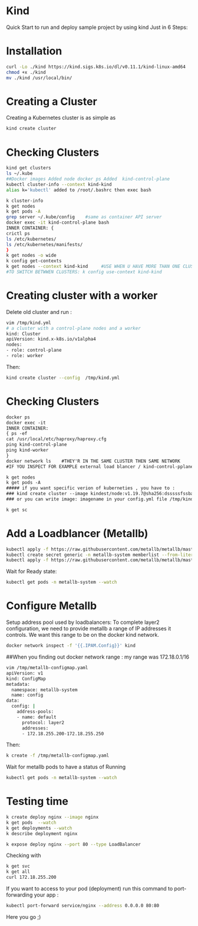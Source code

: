 # Kind
Quick Start to run and deploy sample project by using kind
Just in 6 Steps:
# Installation
```bash 
curl -Lo ./kind https://kind.sigs.k8s.io/dl/v0.11.1/kind-linux-amd64
chmod +x ./kind
mv ./kind /usr/local/bin/
```
# Creating a Cluster
Creating a Kubernetes cluster is as simple as
```bash 
kind create cluster
```
# Checking Clusters
```bash
kind get clusters
ls ~/.kube
##Docker images Added node docker ps Added  kind-control-plane
kubectl cluster-info --context kind-kind 
alias k='kubectl' added to /root/.bashrc then exec bash 

k cluster-info
k get nodes
k get pods -A
grep server ~/.kube/config    #same as container API server
docker exec -it kind-control-plane bash
INNER CONTAINER: {
crictl ps
ls /etc/kubernetes/
ls /etc/kubernetes/manifests/
}
k get nodes -o wide
k config get-contexts
k get nodes --context kind-kind     #USE WHEN U HAVE MORE THAN ONE CLUSTER
#TO SWITCH BETWWEN CLUSTERS: k config use-context kind-kind

```
# Creating cluster with a worker
Delete old cluster and run :
```bash 
vim /tmp/kind.yml
# a cluster with a control-plane nodes and a worker
kind: Cluster
apiVersion: kind.x-k8s.io/v1alpha4
nodes:
- role: control-plane
- role: worker
```
Then:
```bash
kind create cluster --config  /tmp/kind.yml
```
# Checking Clusters
```diff
docker ps
docker exec -it 
INNER CONTAINER:
{ ps -ef
cat /usr/local/etc/haproxy/haproxy.cfg
ping kind-control-plane
ping kind-worker
}
docker network ls    #THEY'R IN THE SAME CLUSTER THEN SAME NETWORK 
#IF YOU INSPECT FOR EXAMPLE external load blancer / kind-control-pplane you can see network

k get nodes 
k get pods -A
##### if you want specific verion of kuberneties , you have to :
### kind create cluster --image kindest/node:v1.19.7@sha256:dsssssfssbal balah
### or you can write image: imagename in your config.yml file /tmp/kind.yml WHAT image for you worker or control-planes

k get sc 
```
# Add a Loadblancer (Metallb)
```bash
kubectl apply -f https://raw.githubusercontent.com/metallb/metallb/master/manifests/namespace.yaml
kubectl create secret generic -n metallb-system memberlist --from-literal=secretkey="$(openssl rand -base64 128)" 
kubectl apply -f https://raw.githubusercontent.com/metallb/metallb/master/manifests/metallb.yaml
```
Wait for Ready state:
```bash
kubectl get pods -n metallb-system --watch
```
# Configure Metallb
Setup address pool used by loadbalancers:
To complete layer2 configuration, we need to provide metallb a range of IP addresses it controls. We want this range to be on the docker kind network.
```bash
docker network inspect -f '{{.IPAM.Config}}' kind
```
##When you finding out docker network range : my range was 172.18.0.1/16
```bash
vim /tmp/metallb-configmap.yaml
apiVersion: v1
kind: ConfigMap
metadata:
  namespace: metallb-system
  name: config
data:
  config: |
    address-pools:
    - name: default
      protocol: layer2
      addresses:
      - 172.18.255.200-172.18.255.250
```
Then:
```bash
k create -f /tmp/metallb-configmap.yaml
```
Wait for metallb pods to have a status of Running
```bash
kubectl get pods -n metallb-system --watch
```
# Testing time
```bash
k create deploy nginx --image nginx
k get pods  --watch
k get deployments --watch
k describe deployment nginx

k expose deploy nginx --port 80 --type LoadBalancer
```
Checking with
```bash
k get svc
k get all
curl 172.18.255.200
```
If you want to access to your pod (deployment) run this command to port-forwarding your app :
```bash 
kubectl port-forward service/nginx --address 0.0.0.0 80:80
```
Here you go ;)



